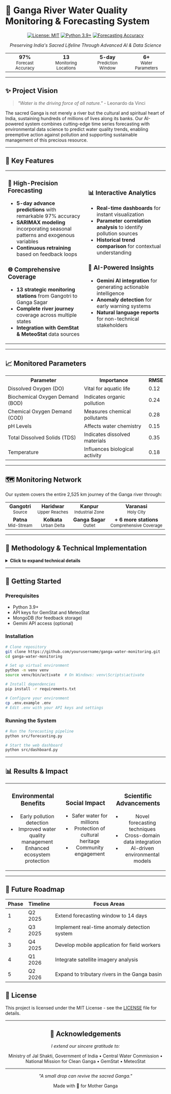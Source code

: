 # 🌊 Ganga River Water Quality Monitoring & Forecasting System

<div align="center">

[![License: MIT](https://img.shields.io/badge/License-MIT-yellow.svg)](https://opensource.org/licenses/MIT)
[![Python 3.9+](https://img.shields.io/badge/python-3.9+-blue.svg)](https://www.python.org/downloads/)
[![Forecasting Accuracy](https://img.shields.io/badge/Forecasting%20Accuracy-97%25-brightgreen.svg)](https://github.com/yourusername/ganga-water-monitoring)

*Preserving India's Sacred Lifeline Through Advanced AI & Data Science*

</div>

<div align="center">
<table>
<tr>
<td align="center">
<strong>97%</strong><br>
<small>Forecast Accuracy</small>
</td>
<td align="center">
<strong>13</strong><br>
<small>Monitoring Locations</small>
</td>
<td align="center">
<strong>5-day</strong><br>
<small>Prediction Window</small>
</td>
<td align="center">
<strong>6+</strong><br>
<small>Water Parameters</small>
</td>
</tr>
</table>
</div>

---

## ✨ Project Vision

> *"Water is the driving force of all nature."* - Leonardo da Vinci

The sacred Ganga is not merely a river but the cultural and spiritual heart of India, sustaining hundreds of millions of lives along its banks. Our AI-powered system combines cutting-edge time series forecasting with environmental data science to predict water quality trends, enabling preemptive action against pollution and supporting sustainable management of this precious resource.

---

## 🌟 Key Features

<table>
<tr>
<td width="50%">

### 🔮 High-Precision Forecasting
- **5-day advance predictions** with remarkable 97% accuracy
- **SARIMAX modeling** incorporating seasonal patterns and exogenous variables
- **Continuous retraining** based on feedback loops

### 🌐 Comprehensive Coverage
- **13 strategic monitoring stations** from Gangotri to Ganga Sagar
- **Complete river journey** coverage across multiple states
- **Integration with GemStat & MeteoStat** data sources

</td>
<td width="50%">

### 📊 Interactive Analytics
- **Real-time dashboards** for instant visualization
- **Parameter correlation analysis** to identify pollution sources
- **Historical trend comparison** for contextual understanding

### 🧠 AI-Powered Insights
- **Gemini AI integration** for generating actionable intelligence
- **Anomaly detection** for early warning systems
- **Natural language reports** for non-technical stakeholders

</td>
</tr>
</table>

---

## 📈 Monitored Parameters

<div align="center">
<table>
<tr>
<th>Parameter</th>
<th>Importance</th>
<th>RMSE</th>
</tr>
<tr>
<td>Dissolved Oxygen (DO)</td>
<td>Vital for aquatic life</td>
<td>0.12</td>
</tr>
<tr>
<td>Biochemical Oxygen Demand (BOD)</td>
<td>Indicates organic pollution</td>
<td>0.24</td>
</tr>
<tr>
<td>Chemical Oxygen Demand (COD)</td>
<td>Measures chemical pollutants</td>
<td>0.28</td>
</tr>
<tr>
<td>pH Levels</td>
<td>Affects water chemistry</td>
<td>0.15</td>
</tr>
<tr>
<td>Total Dissolved Solids (TDS)</td>
<td>Indicates dissolved materials</td>
<td>0.35</td>
</tr>
<tr>
<td>Temperature</td>
<td>Influences biological activity</td>
<td>0.18</td>
</tr>
</table>
</div>

---

## 🗺️ Monitoring Network

Our system covers the entire 2,525 km journey of the Ganga river through:

<div align="center">
<table>
<tr>
<td align="center"><strong>Gangotri</strong><br><small>Source</small></td>
<td align="center"><strong>Haridwar</strong><br><small>Upper Reaches</small></td>
<td align="center"><strong>Kanpur</strong><br><small>Industrial Zone</small></td>
<td align="center"><strong>Varanasi</strong><br><small>Holy City</small></td>
</tr>
<tr>
<td align="center"><strong>Patna</strong><br><small>Mid-Stream</small></td>
<td align="center"><strong>Kolkata</strong><br><small>Urban Delta</small></td>
<td align="center"><strong>Ganga Sagar</strong><br><small>Outlet</small></td>
<td align="center"><strong>+ 6 more stations</strong><br><small>Comprehensive Coverage</small></td>
</tr>
</table>
</div>

---

## 🧠 Methodology & Technical Implementation

<details>
<summary><strong>Click to expand technical details</strong></summary>

### Data Pipeline Architecture

```
Raw Data Sources → Data Collection → Preprocessing → Feature Engineering → Model Training → Validation → Forecasting → Visualization → Feedback Loop
```

### Data Collection & Preprocessing

```python
# Sample code for data collection
import pandas as pd
from gemstat_api import GemStatClient
from meteostat import Point, Daily

# Initialize clients
gemstat = GemStatClient(api_key="YOUR_API_KEY")
locations = [
    {"name": "Gangotri", "lat": 30.9946, "lon": 78.9398},
    {"name": "Haridwar", "lat": 29.9457, "lon": 78.1642},
    # ... 11 more locations
]

# Collect and merge data
for location in locations:
    water_data = gemstat.get_water_quality(location["name"])
    weather = Daily(Point(location["lat"], location["lon"]))
    
    # Preprocessing steps
    # ...
```

### SARIMAX Model Implementation

```python
from statsmodels.tsa.statespace.sarimax import SARIMAX

# For each water quality parameter at each location
def train_sarimax_model(df, param):
    # Split data into train/test
    train, test = df[:-30], df[-30:]
    
    # Find optimal parameters
    model = SARIMAX(train[param], 
                   order=(2, 1, 2),
                   seasonal_order=(1, 1, 1, 7),
                   exog=train[['temperature', 'precipitation']])
    
    model_fit = model.fit()
    return model_fit
```

### Gemini AI Integration

```python
# Sample code for generating insights using Gemini
from gemini_client import GeminiAI

gemini = GeminiAI(api_key="YOUR_GEMINI_API_KEY")

def generate_insights(location_data):
    prompt = f"Analyze the following water quality data and provide insights: {location_data}"
    insights = gemini.generate(prompt)
    return insights
```

### Feedback Collection System

```python
def collect_feedback(prediction_id, actual_values, user_comments):
    feedback = {
        "prediction_id": prediction_id,
        "timestamp": datetime.now(),
        "predicted_values": get_prediction(prediction_id),
        "actual_values": actual_values,
        "user_comments": user_comments
    }
    
    # Store feedback and trigger model retraining if necessary
    db.feedbacks.insert_one(feedback)
    evaluate_retraining_need()
```

</details>

---

## 🚀 Getting Started

### Prerequisites

- Python 3.9+
- API keys for GemStat and MeteoStat
- MongoDB (for feedback storage)
- Gemini API access (optional)

### Installation

```bash
# Clone repository
git clone https://github.com/yourusername/ganga-water-monitoring.git
cd ganga-water-monitoring

# Set up virtual environment
python -m venv venv
source venv/bin/activate  # On Windows: venv\Scripts\activate

# Install dependencies
pip install -r requirements.txt

# Configure your environment
cp .env.example .env
# Edit .env with your API keys and settings
```

### Running the System

```bash
# Run the forecasting pipeline
python src/forecasting.py

# Start the web dashboard
python src/dashboard.py
```

---

## 📊 Results & Impact

<div align="center">
<table>
<tr>
<td align="center">
<h3>Environmental Benefits</h3>
<ul>
<li>Early pollution detection</li>
<li>Improved water quality management</li>
<li>Enhanced ecosystem protection</li>
</ul>
</td>
<td align="center">
<h3>Social Impact</h3>
<ul>
<li>Safer water for millions</li>
<li>Protection of cultural heritage</li>
<li>Community engagement</li>
</ul>
</td>
<td align="center">
<h3>Scientific Advancements</h3>
<ul>
<li>Novel forecasting techniques</li>
<li>Cross-domain data integration</li>
<li>AI-driven environmental models</li>
</ul>
</td>
</tr>
</table>
</div>

---

## 🔮 Future Roadmap

| Phase | Timeline | Focus Areas |
|-------|----------|-------------|
| 1 | Q2 2025 | Extend forecasting window to 14 days |
| 2 | Q3 2025 | Implement real-time anomaly detection system |
| 3 | Q4 2025 | Develop mobile application for field workers |
| 4 | Q1 2026 | Integrate satellite imagery analysis |
| 5 | Q2 2026 | Expand to tributary rivers in the Ganga basin |



## 📄 License

This project is licensed under the MIT License - see the [LICENSE](LICENSE) file for details.

---

<div align="center">

## 🙏 Acknowledgements

*I extend our sincere gratitude to:*

Ministry of Jal Shakti, Government of India • Central Water Commission • National Mission for Clean Ganga • GemStat • MeteoStat

</div>

---

<div align="center">
<p><em>"A small drop can revive the sacred Ganga."</em></p>
<p>Made with 💙 for Mother Ganga</p>
</div>
